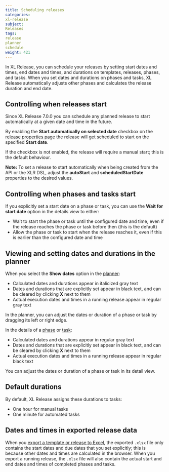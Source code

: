 ```yaml
---
title: Scheduling releases
categories:
xl-release
subject:
Releases
tags:
release
planner
schedule
weight: 421
---
```


In XL Release, you can schedule your releases by setting start dates and times, end dates and times, and durations on templates, releases, phases, and tasks. When you set dates and durations on phases and tasks, XL Release automatically adjusts other phases and calculates the release duration and end date.

## Controlling when releases start

Since XL Release 7.0.0 you can schedule any planned release to start automatically at a given date and time in the future.

By enabling the **Start automatically on selected date** checkbox on the [release properties page](/xl-release/how-to/configure-release-properties.html) the release will get scheduled to start on the specified **Start date**.

If the checkbox is not enabled, the release will require a manual start; this is the default behaviour.

**Note:** To set a release to start automatically when being created from the API or the XLR DSL, adjust the **autoStart** and **scheduledStartDate** properties to the desired values.

## Controlling when phases and tasks start

If you explicitly set a start date on a phase or task, you can use the **Wait for start date** option in the details view to either:

* Wait to start the phase or task until the configured date and time, even if the release reaches the phase or task before then (this is the default)
* Allow the phase or task to start when the release reaches it, even if this is earlier than the configured date and time

## Viewing and setting dates and durations in the planner

When you select the **Show dates** option in the [planner](/xl-release/how-to/using-the-xl-release-planner.html):

* Calculated dates and durations appear in italicized gray text
* Dates and durations that are explicitly set appear in black text, and can be cleared by clicking **X** next to them
* Actual execution dates and times in a running release appear in regular gray text

In the planner, you can adjust the dates or duration of a phase or task by dragging its left or right edge.

In the details of a [phase](/xl-release/how-to/add-a-phase-to-a-release-or-template.html) or [task](/xl-release/how-to/add-a-task-to-a-phase.html):

* Calculated dates and durations appear in regular gray text
* Dates and durations that are explicitly set appear in black text, and can be cleared by clicking **X** next to them
* Actual execution dates and times in a running release appear in regular black text

You can adjust the dates or duration of a phase or task in its detail view.

## Default durations

By default, XL Release assigns these durations to tasks:

* One hour for manual tasks
* One minute for automated tasks

## Dates and times in exported release data

When you [export a template or release to Excel](/xl-release/how-to/using-the-release-flow-editor.html), the exported `.xlsx` file only contains the start dates and due dates that you set explicitly; this is because other dates and times are calculated in the browser. When you export a running release, the `.xlsx` file will also contain the actual start and end dates and times of completed phases and tasks.
